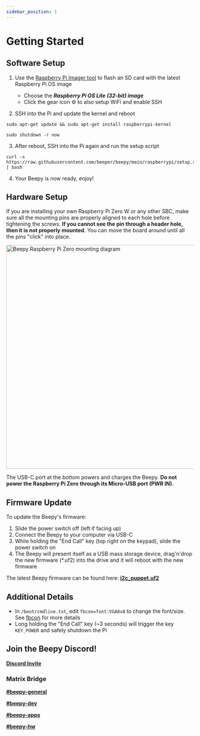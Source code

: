 ```yaml
---
sidebar_position: 1
---
```


# Getting Started

## Software Setup

1. Use the [Raspberry Pi Imager tool](https://www.raspberrypi.com/software/) to flash an SD card with the latest Raspberry Pi OS image
    - Choose the ***Raspberry Pi OS Lite (32-bit) image***
    - Click the gear icon ⚙ to also setup WiFi and enable SSH

2. SSH into the Pi and update the kernel and reboot
```
sudo apt-get update && sudo apt-get install raspberrypi-kernel
```
```
sudo shutdown -r now
```

3. After reboot, SSH into the Pi again and run the setup script
```
curl -s https://raw.githubusercontent.com/beeper/beepy/main/raspberrypi/setup.sh | bash
```

4. Your Beepy is now ready, enjoy!

## Hardware Setup

If you are installing your own Raspberry Pi Zero W or any other SBC, make sure all the mounting pins are properly aligned to each hole before tightening the screws. **If you cannot see the pin through a header hole, then it is not properly mounted**. You can move the board around until all the pins "click" into place.

<img alt="Beepy Raspberry Pi Zero mounting diagram" src='/img/beepy-header-mount-diagram.jpg' width='600' />


The USB-C port at the bottom powers and charges the Beepy. **Do not power the Raspberry Pi Zero through its Micro-USB port (PWR IN).**

## Firmware Update

To update the Beepy's firmware:

1. Slide the power switch off (left if facing up)
2. Connect the Beepy to your computer via USB-C
3. While holding the "End Call" key (top right on the keypad), slide the power switch on
4. The Beepy will present itself as a USB mass storage device, drag'n'drop the new firmware (\*.uf2) into the drive and it will reboot with the new firmware

The latest Beepy firmware can be found here: [**i2c_puppet.uf2**](https://github.com/sqfmi/i2c_puppet/releases/latest/download/i2c_puppet.uf2)

## Additional Details
- In ```/boot/cmdline.txt```, edit ```fbcon=font:VGA8x8``` to change the font/size. See [fbcon](https://www.kernel.org/doc/Documentation/fb/fbcon.txt) for more details
- Long holding the "End Call" key (~3 seconds) will trigger the key ```KEY_POWER``` and safely shutdown the Pi

## Join the Beepy Discord!

[**Discord Invite**](https://discord.gg/QERrSferdF)

### Matrix Bridge

[**#beepy-general**](https://matrix.to/#/#beepberry-general:beeper.com)

[**#beepy-dev**](https://matrix.to/#/#beepberry-dev:beeper.com)

[**#beepy-apps**](https://matrix.to/#/#beepberry-apps:beeper.com)

[**#beepy-hw**](https://matrix.to/#/#beepberry-hw:beeper.com)

